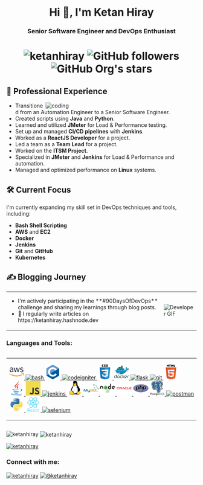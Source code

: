 <HTML>
  <body>
    <head>
      <meta name="google-site-verification" content="l_-Uxc-_-hlcDdY-s32gJJ2ccK-LSlV_J8tLc_SrV0U" />
    </head>
  </body>
</HTML>
<h1 align="center">Hi 👋, I'm Ketan Hiray</h1>
<h3 align="center">Senior Software Engineer and DevOps Enthusiast</h3>

<p align="left">  </p>
<h1 align="center"> <img src="https://komarev.com/ghpvc/?username=ketanhiray&label=Profile%20views&color=0e75b6&style=flat" alt="ketanhiray" />
<img alt="GitHub followers" src="https://img.shields.io/github/followers/ketanhiray">
<img alt="GitHub Org's stars" src="https://img.shields.io/github/stars/ketanhiray"></h1>

## 💼 Professional Experience

<img align="right" alt="coding" width="400" src="https://media.giphy.com/media/qgQUggAC3Pfv687qPC/giphy.gif">

- Transitioned from an Automation Engineer to a Senior Software Engineer.
- Created scripts using **Java** and **Python**.
- Learned and utilized **JMeter** for Load & Performance testing.
- Set up and managed **CI/CD pipelines** with **Jenkins**.
- Worked as a **ReactJS Developer** for a project.
- Led a team as a **Team Lead** for a project.
- Worked on the **ITSM Project**.
- Specialized in **JMeter** and **Jenkins** for  Load & Performance and automation.
- Managed and optimized performance on **Linux** systems.
  

## 🛠️ Current Focus

I'm currently expanding my skill set in DevOps techniques and tools, including:

- **Bash Shell Scripting**
- **AWS** and **EC2**
- **Docker**
- **Jenkins**
- **Git** and **GitHub**
- **Kubernetes**


## ✍️ Blogging Journey
<table>
  <tr>
    <td>
       <ul>
        <li>I'm actively participating in the **#90DaysOfDevOps** challenge and sharing my learnings through blog posts.</li>
        <li>📝 I regularly write articles on https://ketanhiray.hashnode.dev</li></ul>
    </td>
  <td>
  <img src="https://media.giphy.com/media/WFZvB7VIXBgiz3oDXE/giphy.gif" alt="Developer GIF" width="150"/>
    </td></tr></table>

<h3 align="left">Languages and Tools:</h3>
<div style="display: flex; flex-wrap: wrap; gap: 20px; align-items: center;">
<table>
  <tr><td>
<p align="left"> <a href="https://aws.amazon.com" target="_blank" rel="noreferrer"> <img src="https://raw.githubusercontent.com/devicons/devicon/master/icons/amazonwebservices/amazonwebservices-original-wordmark.svg" alt="aws" width="40" height="40"/> </a> <a href="https://www.gnu.org/software/bash/" target="_blank" rel="noreferrer"> <img src="https://www.vectorlogo.zone/logos/gnu_bash/gnu_bash-icon.svg" alt="bash" width="40" height="40"/> </a> <a href="https://www.cprogramming.com/" target="_blank" rel="noreferrer"> <img src="https://raw.githubusercontent.com/devicons/devicon/master/icons/c/c-original.svg" alt="c" width="40" height="40"/> </a> <a href="https://codeigniter.com" target="_blank" rel="noreferrer"> <img src="https://cdn.worldvectorlogo.com/logos/codeigniter.svg" alt="codeigniter" width="40" height="40"/> </a> <a href="https://www.w3schools.com/css/" target="_blank" rel="noreferrer"> <img src="https://raw.githubusercontent.com/devicons/devicon/master/icons/css3/css3-original-wordmark.svg" alt="css3" width="40" height="40"/> </a> <a href="https://www.docker.com/" target="_blank" rel="noreferrer"> <img src="https://raw.githubusercontent.com/devicons/devicon/master/icons/docker/docker-original-wordmark.svg" alt="docker" width="40" height="40"/> </a> <a href="https://flask.palletsprojects.com/" target="_blank" rel="noreferrer"> <img src="https://www.vectorlogo.zone/logos/pocoo_flask/pocoo_flask-icon.svg" alt="flask" width="40" height="40"/> </a> <a href="https://git-scm.com/" target="_blank" rel="noreferrer"> <img src="https://www.vectorlogo.zone/logos/git-scm/git-scm-icon.svg" alt="git" width="40" height="40"/> </a> <a href="https://www.w3.org/html/" target="_blank" rel="noreferrer"> <img src="https://raw.githubusercontent.com/devicons/devicon/master/icons/html5/html5-original-wordmark.svg" alt="html5" width="40" height="40"/> </a> <a href="https://www.java.com" target="_blank" rel="noreferrer"> <img src="https://raw.githubusercontent.com/devicons/devicon/master/icons/java/java-original.svg" alt="java" width="40" height="40"/> </a> <a href="https://developer.mozilla.org/en-US/docs/Web/JavaScript" target="_blank" rel="noreferrer"> <img src="https://raw.githubusercontent.com/devicons/devicon/master/icons/javascript/javascript-original.svg" alt="javascript" width="40" height="40"/> </a> <a href="https://www.jenkins.io" target="_blank" rel="noreferrer"> <img src="https://www.vectorlogo.zone/logos/jenkins/jenkins-icon.svg" alt="jenkins" width="40" height="40"/> </a> <a href="https://www.linux.org/" target="_blank" rel="noreferrer"> <img src="https://raw.githubusercontent.com/devicons/devicon/master/icons/linux/linux-original.svg" alt="linux" width="40" height="40"/> </a> <a href="https://www.mysql.com/" target="_blank" rel="noreferrer"> <img src="https://raw.githubusercontent.com/devicons/devicon/master/icons/mysql/mysql-original-wordmark.svg" alt="mysql" width="40" height="40"/> </a> <a href="https://nodejs.org" target="_blank" rel="noreferrer"> <img src="https://raw.githubusercontent.com/devicons/devicon/master/icons/nodejs/nodejs-original-wordmark.svg" alt="nodejs" width="40" height="40"/> </a> <a href="https://www.oracle.com/" target="_blank" rel="noreferrer"> <img src="https://raw.githubusercontent.com/devicons/devicon/master/icons/oracle/oracle-original.svg" alt="oracle" width="40" height="40"/> </a> <a href="https://www.php.net" target="_blank" rel="noreferrer"> <img src="https://raw.githubusercontent.com/devicons/devicon/master/icons/php/php-original.svg" alt="php" width="40" height="40"/> </a> <a href="https://www.postgresql.org" target="_blank" rel="noreferrer"> <img src="https://raw.githubusercontent.com/devicons/devicon/master/icons/postgresql/postgresql-original-wordmark.svg" alt="postgresql" width="40" height="40"/> </a> <a href="https://postman.com" target="_blank" rel="noreferrer"> <img src="https://www.vectorlogo.zone/logos/getpostman/getpostman-icon.svg" alt="postman" width="40" height="40"/> </a> <a href="https://www.python.org" target="_blank" rel="noreferrer"> <img src="https://raw.githubusercontent.com/devicons/devicon/master/icons/python/python-original.svg" alt="python" width="40" height="40"/> </a> <a href="https://reactjs.org/" target="_blank" rel="noreferrer"> <img src="https://raw.githubusercontent.com/devicons/devicon/master/icons/react/react-original-wordmark.svg" alt="react" width="40" height="40"/> </a> <a href="https://www.selenium.dev" target="_blank" rel="noreferrer"> <img src="https://raw.githubusercontent.com/detain/svg-logos/780f25886640cef088af994181646db2f6b1a3f8/svg/selenium-logo.svg" alt="selenium" width="40" height="40"/> </a> </p>
  
</td>  </tr></table>
</div>

<p><img align="left" src="https://github-readme-stats.vercel.app/api/top-langs?username=ketanhiray&show_icons=true&locale=en&layout=compact" alt="ketanhiray" /></p>

<p>&nbsp;<img align="center" src="https://github-readme-stats.vercel.app/api?username=ketanhiray&show_icons=true&locale=en" alt="ketanhiray" /></p>

<p align="left"> <a href="https://github.com/ryo-ma/github-profile-trophy"><img src="https://github-profile-trophy.vercel.app/?username=ketanhiray" alt="ketanhiray" /></a> </p>

<h3 align="left">Connect with me:</h3>
<p align="left">
<a href="https://linkedin.com/in/ketanhiray" target="blank"><img align="center" src="https://raw.githubusercontent.com/rahuldkjain/github-profile-readme-generator/master/src/images/icons/Social/linked-in-alt.svg" alt="ketanhiray" height="30" width="40" /></a>
<a href="https://hashnode.com/@ketanhiray" target="blank"><img align="center" src="https://raw.githubusercontent.com/rahuldkjain/github-profile-readme-generator/master/src/images/icons/Social/hashnode.svg" alt="@ketanhiray" height="30" width="40" /></a></p>
                                                                                                                                              
